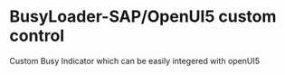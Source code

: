 # BusyLoader-SAP/OpenUI5 custom control
 Custom Busy Indicator which can be easily integered with openUI5
